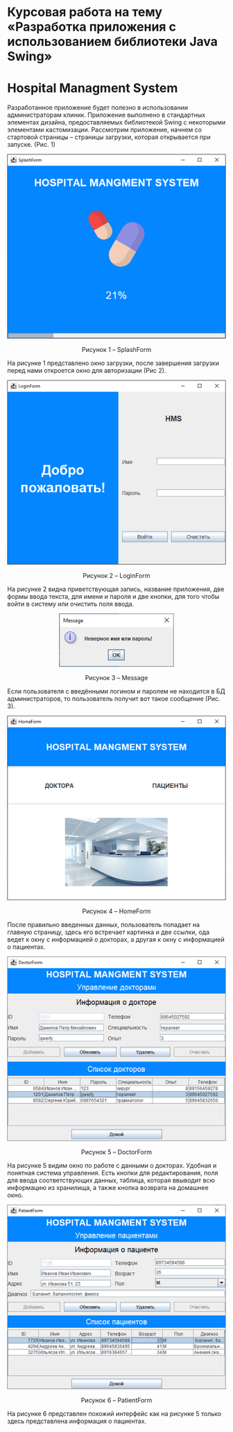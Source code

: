 # Курсовая работа на тему «Разработка приложения с использованием библиотеки Java Swing»
# Hospital Managment System

Разработанное приложение будет полезно в использовании администраторам клиник. Приложение выполнено в стандартных элементах дизайна, предоставляемых библиотекой Swing с некоторыми элементами кастомизации.
Рассмотрим приложение, начнем со стартовой страницы – страницы загрузки, которая открывается при запуске. (Рис. 1)

<p align="center"><img alt="home" src="https://github.com/Vlasdislav/hms/blob/main/readme/SplashForm.png"></p>
<p align="center">Рисунок 1 – SplashForm</p>

На рисунке 1 представлено окно загрузки, после завершения загрузки перед нами откроется окно для авторизации (Рис 2).

<p align="center"><img alt="home" src="https://github.com/Vlasdislav/hms/blob/main/readme/LoginForm.png"></p>
<p align="center">Рисунок 2 – LoginForm</p>

На рисунке 2 видна приветствующая запись, название приложения, две формы ввода текста, для имени и пароля и две кнопки, для того чтобы войти в систему или очистить поля ввода.

<p align="center"><img alt="home" src="https://github.com/Vlasdislav/hms/blob/main/readme/Message.png"></p>
<p align="center">Рисунок 3 – Message</p>

Если пользователя с введёнными логином и паролем не находится в БД администраторов, то пользователь получит вот такое сообщение (Рис. 3).

<p align="center"><img alt="home" src="https://github.com/Vlasdislav/hms/blob/main/readme/HomeForm.png"></p>
<p align="center">Рисунок 4 – HomeForm</p>

После правильно введенных данных, пользователь попадает на главную страницу, здесь его встречает картинка и две ссылки, ода ведет к окну с информацией о докторах, а другая к окну с информацией о пациентах.

<p align="center"><img alt="home" src="https://github.com/Vlasdislav/hms/blob/main/readme/DoctorForm.png"></p>
<p align="center">Рисунок 5 – DoctorForm</p>

На рисунке 5 видим окно по работе с данными о докторах. Удобная и понятная система управления. Есть кнопки для редактирования, поля для ввода соответствующих данных, таблица, которая ввыводит всю информацию из хранилища, а также кнопка возврата на домашнее окно.

<p align="center"><img alt="home" src="https://github.com/Vlasdislav/hms/blob/main/readme/PatientForm.png"></p>
<p align="center">Рисунок 6 – PatientForm</p>

На рисунке 6 представлен похожий интерфейс как на рисунке 5 только здесь представлена информация о пациентах.


